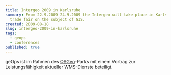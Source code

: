 ```yaml
---
title: Intergeo 2009 in Karlsruhe
summary: From 22.9.2009-24.9.2009 the Intergeo will take place in Karlsruhe, the largest
  trade fair on the subject of GIS.
created: 2009-08-18
slug: intergeo-2009-in-karlsruhe
tags:
  - geops
  - conferences
published: true
---
```

geOps ist im Rahmen des [OSGeo](http://www.osgeo.org/)\-Parks mit einem Vortrag zur Leistungsfähigkeit aktueller WMS-Dienste beteiligt.

